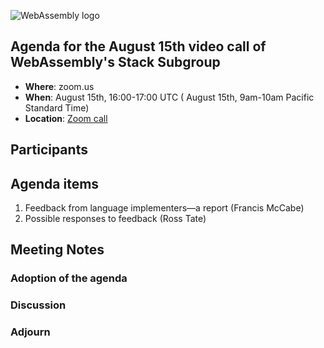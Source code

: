 ![WebAssembly logo](/images/WebAssembly.png)

## Agenda for the August 15th video call of WebAssembly's Stack Subgroup

- **Where**: zoom.us
- **When**:  August 15th, 16:00-17:00 UTC ( August 15th, 9am-10am Pacific Standard Time)
- **Location**: [Zoom call](https://zoom.us/j/91846860726?pwd=NVVNVmpvRVVFQkZTVzZ1dTFEcXgrdz09)


## Participants


## Agenda items

1. Feedback from language implementers&mdash;a report (Francis McCabe)
2. Possible responses to feedback (Ross Tate)

## Meeting Notes


### Adoption of the agenda

### Discussion

### Adjourn
